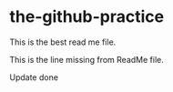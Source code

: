 # the-github-practice

This is the best read me file.

This is the line missing from ReadMe file.

Update done
